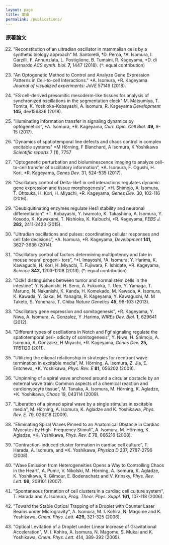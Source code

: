 ```yaml
---
layout: page
title: 業績
permalink: /publications/
---
```


### 原著論文

22. "Reconstitution of an ultradian oscillator in mammalian cells by a synthetic biology approach"
M. Santorelli, †D. Perna, †A. Isomura, I. Garzilli, F. Annunziata, L. Postiglione, B. Tumaini, R. Kageyama, *D. di Bernardo
_ACS synth. biol._ **7,** 1447 (2018). (†: equal contribution)

21. "An Optogenetic Method to Control and Analyze Gene Expression Patterns in Cell-to-cell Interactions."
*A. Isomura, *R. Kageyama
_Journal of visualized experiments: JoVE_ 57149 (2018).

20. "ES cell-derived presomitic mesoderm-like tissues for analysis of synchronized oscillations in the segmentation clock"
M. Matsumiya, T. Tomita, K. Yoshioka-Kobayashi, A. Isomura, R. Kageyama
_Development_ **145,** dev156836 (2018).

19. "Illuminating information transfer in signaling dynamics by optogenetics”,
*A. Isomura, *R. Kageyama,
_Curr. Opin. Cell Biol._ **49,** 9-15 (2017).

18. "Dynamics of spatiotemporal line defects and chaos control in complex excitable systems"
*M Hörning, F Blanchard, A Isomura, K Yoshikawa
_Scientific reports_ 7 (1), 7757

17. "Optogenetic perturbation and bioluminescence imaging to analyze cell-to-cell transfer of
oscillatory information”,
*A. Isomura, F. Ogushi, H. Kori, *R. Kageyama,
_Genes Dev._ 31, 524-535 (2017).

16. "Oscillatory control of Delta-like1 in cell interactions regulates dynamic gene expression and
tissue morphogenesis”,
*H. Shimojo, A. Isomura, T. Ohtsuka, H. Kori, H. Miyachi, *R. Kageyama,
_Genes Dev._ 30, 102-116 (2016).

15. "Deubiquitinating enzymes regulate Hes1 stability and neuronal differentiation”,
*T. Kobayashi, Y. Iwamoto, K. Takashima, A. Isomura, Y. Kosodo, K. Kawakami, T. Nishioka, K. Kaibuchi, *R. Kageyama,
_FEBS J._ **282,** 2411-2423 (2015).

14. "Ultradian oscillations and pulses: coordinating cellular responses and cell fate decisions”,
*A. Isomura, *R. Kageyama,
_Development_ **141,** 3627-3636 (2014).

13. "Oscillatory control of factors determining multipotency and fate in mouse neural progeni-
tors”,
†*I. Imayoshi, †A. Isomura, Y. Harima, K. Kawaguchi, H. Kori, H.
Miyachi, T. Fujiwara, F. Ishidate, *R. Kageyama,
_Science_ **342,** 1203-1208 (2013). (†: equal contribution)

12. "Dclk1 distinguishes between tumor and normal stem cells in the intestine”,
Y. Nakanishi, H. Seno, A. Fukuoka, T. Ueo, Y. Yamaga, T. Maruno, N. Nakanishi, K. Kanda, H. Komekado, M. Kawada, A. Isomura, K. Kawada, Y. Sakai, M. Yanagita, R. Kageyama, Y. Kawaguchi, M. M Taketo, S. Yonehara, T. Chiba
_Nature Genetics_ **45,** 98-103 (2013).

11. "Oscillatory gene expression and somitogenesis”,
*R. Kageyama, Y. Niwa, A. Isomura, A. Gonzalez, Y .Harima,
_WIREs Dev. Biol._ **1,** 629641 (2012).

10. "Different types of oscillations in Notch and Fgf signaling regulate the spatiotemporal peri-
odicity of somitogenesis”,
Y. Niwa, H. Shimojo, A. Isomura, A. Gonzalez, H Miyachi, *R. Kageyama,
_Genes Dev._ **25,** 11151120 (2011).

9. "Utilizing the eikonal relationship in strategies for reentrant wave termination in excitable
media”,
M. Hörning, A. Isomura, Z. Jia, E. Entcheva, *K. Yoshikawa,
_Phys. Rev. E_ **81,** 056202 (2009).

8. "Unpinning of a spiral wave anchored around a circular obstacle by an external wave train:
Common aspects of a chemical reaction and cardiomyocyte tissue”,
M. Tanaka, A. Isomura, M. Hörning, K. Agladze, *K. Yoshikawa,
_Chaos_ 19, 043114 (2009).

7. "Liberation of a pinned spiral wave by a single stimulus in excitable media",
M. Hörning, A. Isomura, K. Agladze and K. Yoshikawa,
_Phys. Rev. E._ 79, 026218 (2009).

6. "Eliminating Spiral Waves Pinned to an Anatomical Obstacle in Cardiac Myocytes by High-
Frequency Stimuli”,
A. Isomura, M. Hörning, K. Agladze, *K. Yoshikawa,
_Phys. Rev. E_ 78, 066216 (2008).

5. "Contraction-induced cluster formation in cardiac cell culture”,
T. Harada, A. Isomura, and *K. Yoshikawa,
_Physica D_ 237, 2787-2796 (2008).

4. "Wave Emission from Heterogeneities Opens a Way to Controlling Chaos in the Heart",
A. Pumir, V. Nikolski, M. Hörning, A. Isomura, K. Agladze, K. Yoshikawa, R. Gilmour, E. Bodenschatz and V. Krinsky,
_Phys. Rev. Lett._ **99,** 208101 (2007).

3. "Spontaneous formation of cell clusters in a cardiac cell culture system",
T. Harada and A. Isomura,
_Prog. Theor. Phys. Suppl._ **161,** 107-118 (2006).

2. "Toward the Stable Optical Trapping of a Droplet with Counter Laser Beams under Microgravity",
A. Isomura, M. I. Kohira, N. Magome and K. Yoshikawa, 
_Chem. Phys. Lett._ **429,** 321-325 (2006).

1. "Optical Levitation of a Droplet under Linear Increase of Gravitational Acceleration",
M. I. Kohira, A. Isomura, N. Magome, S. Mukai and K. Yoshikawa,
_Chem. Phys. Lett._ 414, 389-392 (2005).


